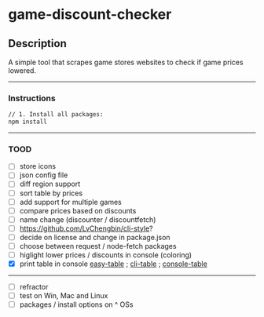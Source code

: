 # game-discount-checker

## Description

A simple tool that scrapes game stores websites to check if game prices lowered.

---

### Instructions

```bash
// 1. Install all packages:
npm install
```

---

### TOOD

- [ ] store icons
- [ ] json config file
- [ ] diff region support
- [ ] sort table by prices
- [ ] add support for multiple games
- [ ] compare prices based on discounts
- [ ] name change (discounter / discountfetch)
- [ ] <https://github.com/LvChengbin/cli-style>?
- [ ] decide on license and change in package.json
- [ ] choose between request / node-fetch packages
- [ ] higlight lower prices / discounts in console (coloring)
- [X] print table in console [easy-table](https://www.npmjs.com/package/easy-table) ; [cli-table](https://github.com/Automattic/cli-table) ; [console-table](https://github.com/LvChengbin/console-table)

---

- [ ] refractor
- [ ] test on Win, Mac and Linux
- [ ] packages / install options on ^ OSs
